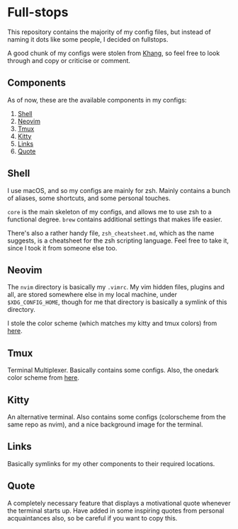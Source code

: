 # Full-stops

This repository contains the majority of my config files, but instead of naming it dots like some people, I decided on fullstops.

A good chunk of my configs were stolen from [Khang](https://github.com/nguyenvukhang), so feel free to look through and copy or criticise or comment.

## Components

As of now, these are the available components in my configs:

1. [Shell](#shell)
2. [Neovim](#neovim)
3. [Tmux](#tmux)
4. [Kitty](#kitty)
5. [Links](#links)
6. [Quote](#quote)

## Shell

I use macOS, and so my configs are mainly for zsh. Mainly contains a bunch of aliases, some shortcuts, and some personal touches.

`core` is the main skeleton of my configs, and allows me to use zsh to a functional degree. `brew` contains additional settings that makes life easier.

There's also a rather handy file, `zsh_cheatsheet.md`, which as the name suggests, is a cheatsheet for the zsh scripting language. Feel free to take it, since I took it from someone else too.

## Neovim

The `nvim` directory is basically my `.vimrc`. My vim hidden files, plugins and all, are stored somewhere else in my local machine, under `$XDG_CONFIG_HOME`, though for me that directory is basically a symlink of this directory.

I stole the color scheme (which matches my kitty and tmux colors) from [here](https://github.com/ful1e5/onedark.nvim).

## Tmux

Terminal Multiplexer. Basically contains some configs. Also, the onedark color scheme from [here](https://github.com/odedlaz/tmux-onedark-theme).

## Kitty

An alternative terminal. Also contains some configs (colorscheme from the same repo as nvim), and a nice background image for the terminal.

## Links

Basically symlinks for my other components to their required locations.

## Quote

A completely necessary feature that displays a motivational quote whenever the terminal starts up. Have added in some inspiring quotes from personal acquaintances also, so be careful if you want to copy this.
